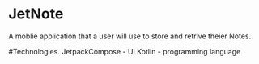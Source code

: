 # JetNote 
A moblie application that a user will use to store and retrive theier Notes.

#Technologies.
JetpackCompose - UI
Kotlin - programming language
